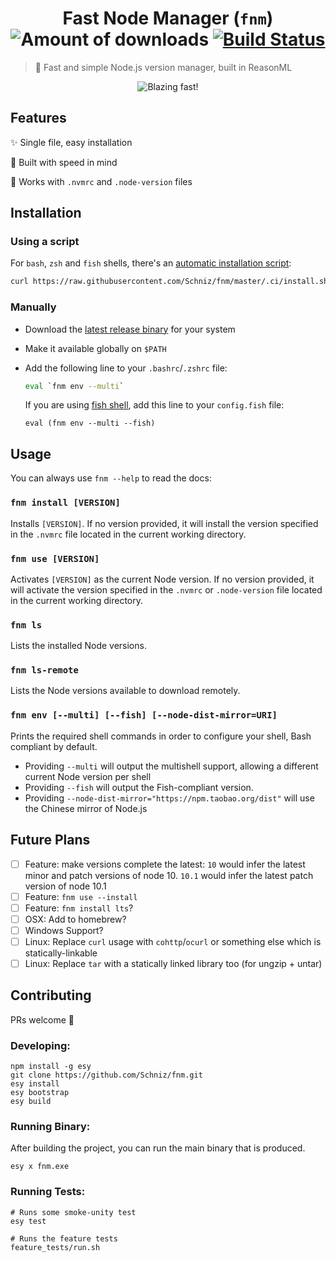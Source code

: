 <h1 align="center">
  Fast Node Manager (<code>fnm</code>)
  <img alt="Amount of downloads" src="https://img.shields.io/github/downloads/Schniz/fnm/total.svg?style=flat" />
  <a href="https://dev.azure.com/galstar0385/fnm/_build/latest?definitionId=1?branchName=master"><img alt="Build Status" src="https://dev.azure.com/galstar0385/fnm/_apis/build/status/Schniz.fnm?branchName=master" /></a>
</h1>

> :rocket: Fast and simple Node.js version manager, built in ReasonML

<div align="center">
  <img src="./docs/fnm.svg" alt="Blazing fast!">
</div>

## Features

:sparkles: Single file, easy installation

:rocket: Built with speed in mind

:thinking: Works with `.nvmrc` and `.node-version` files

## Installation

### Using a script

For `bash`, `zsh` and `fish` shells, there's an [automatic installation script](./.ci/install.sh):

```bash
curl https://raw.githubusercontent.com/Schniz/fnm/master/.ci/install.sh | bash
```

### Manually

- Download the [latest release binary](https://github.com/Schniz/fnm/releases) for your system
- Make it available globally on `$PATH`
- Add the following line to your `.bashrc`/`.zshrc` file:

  ```bash
  eval `fnm env --multi`
  ```

  If you are using [fish shell](https://fishshell.com/), add this line to your `config.fish` file:

  ```fish
  eval (fnm env --multi --fish)
  ```

## Usage

You can always use `fnm --help` to read the docs:

### `fnm install [VERSION]`

Installs `[VERSION]`. If no version provided, it will install the version specified in the `.nvmrc` file located in the current working directory.

### `fnm use [VERSION]`

Activates `[VERSION]` as the current Node version. If no version provided, it will activate the version specified in the `.nvmrc` or `.node-version` file located in the current working directory.

### `fnm ls`

Lists the installed Node versions.

### `fnm ls-remote`

Lists the Node versions available to download remotely.

### `fnm env [--multi] [--fish] [--node-dist-mirror=URI]`

Prints the required shell commands in order to configure your shell, Bash compliant by default.

- Providing `--multi` will output the multishell support, allowing a different current Node version per shell
- Providing `--fish` will output the Fish-compliant version.
- Providing `--node-dist-mirror="https://npm.taobao.org/dist"` will use the Chinese mirror of Node.js

## Future Plans

- [ ] Feature: make versions complete the latest: `10` would infer the latest minor and patch versions of node 10. `10.1` would infer the latest patch version of node 10.1
- [ ] Feature: `fnm use --install`
- [ ] Feature: `fnm install lts`?
- [ ] OSX: Add to homebrew?
- [ ] Windows Support?
- [ ] Linux: Replace `curl` usage with `cohttp`/`ocurl` or something else which is statically-linkable
- [ ] Linux: Replace `tar` with a statically linked library too (for ungzip + untar)

## Contributing

PRs welcome :tada:

### Developing:

```
npm install -g esy
git clone https://github.com/Schniz/fnm.git
esy install
esy bootstrap
esy build
```

### Running Binary:

After building the project, you can run the main binary that is produced.

```
esy x fnm.exe
```

### Running Tests:

```
# Runs some smoke-unity test
esy test

# Runs the feature tests
feature_tests/run.sh
```
